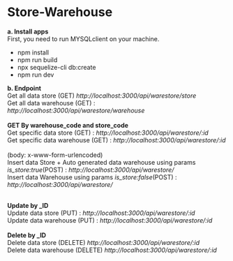 # Store-Warehouse


<b>a. Install apps</b> <br>
First, you need to run MYSQLclient on your machine.
<br>
<ul>
  <li>npm install</li>
  <li>npm run build</li>
  <li>npx sequelize-cli db:create</li>
  <li>npm run dev</li>
</ul>

<b>b. Endpoint </b> <br>
Get all data store (GET) <i>http://localhost:3000/api/warestore/store</i>
<br>
Get all data warehouse (GET) : <i>http://localhost:3000/api/warestore/warehouse</i>
<br><br>
<b>GET By warehouse_code and store_code</b> <br>
Get specific data store (GET) : <i>http://localhost:3000/api/warestore/:id</i>
<br>
Get specific data warehouse (GET) : <i>http://localhost:3000/api/warestore/:id</i>
<br><br>
(body: x-www-form-urlencoded) <br>
Insert data Store + Auto generated data warehouse using params <i>is_store:true</i>(POST) : <i>http://localhost:3000/api/warestore/</i>
<br>
Insert data Warehouse using params <i>is_store:false</i>(POST) : <i>http://localhost:3000/api/warestore/</i>
<br><br>

<b>Update by _ID</b><br>
Update data store (PUT) : <i>http://localhost:3000/api/warestore/:id</i>
<br>
Update data warehouse (PUT) : <i>http://localhost:3000/api/warestore/:id</i>
<br><br>
<b>Delete by _ID</b><br>
Delete data store (DELETE) <i>http://localhost:3000/api/warestore/:id</i>
<br>
Delete data warehouse (DELETE) <i>http://localhost:3000/api/warestore/:id</i>

